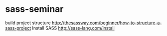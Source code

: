# sass-seminar
build project structure
http://thesassway.com/beginner/how-to-structure-a-sass-project
Install SASS
http://sass-lang.com/install


